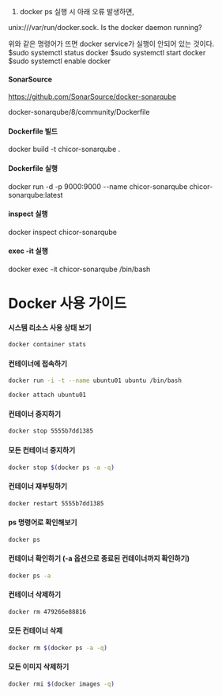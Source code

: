 1. docker ps 실행 시 아래 오류 발생하면,

unix:///var/run/docker.sock. Is the docker daemon running?

위와 같은 명령어가 뜨면 docker service가 실행이 안되어 있는 것이다.
 
$sudo systemctl status docker
$sudo systemctl start docker
$sudo systemctl enable docker


#### SonarSource
https://github.com/SonarSource/docker-sonarqube


docker-sonarqube/8/community/Dockerfile


#### Dockerfile 빌드 

docker build -t chicor-sonarqube .

#### Dockerfile 실행 

docker run -d -p 9000:9000 --name chicor-sonarqube chicor-sonarqube:latest

#### inspect 실행 

docker inspect chicor-sonarqube 

#### exec -it 실행 

docker exec -it  chicor-sonarqube  /bin/bash



# Docker 사용 가이드 

#### 시스템 리소스 사용 상태 보기

```bash 
docker container stats
```

#### 컨테이너에 접속하기
```bash 
docker run -i -t --name ubuntu01 ubuntu /bin/bash

docker attach ubuntu01
```

#### 컨테이너 중지하기
```bash 
docker stop 5555b7dd1385
```

#### 모든 컨테이너 중지하기
```bash 
docker stop $(docker ps -a -q)
```

#### 컨테이너 재부팅하기
```bash 
docker restart 5555b7dd1385
```

#### ps 명령어로 확인해보기
```bash 
docker ps
```

#### 컨테이너 확인하기 (-a 옵션으로 종료된 컨테이너까지 확인하기)
```bash 
docker ps -a
```

#### 컨테이너 삭제하기
```bash 
docker rm 479266e88816
```

#### 모든 컨테이너 삭제
```bash 
docker rm $(docker ps -a -q)
```

#### 모든 이미지 삭제하기
```bash 
docker rmi $(docker images -q)
```
